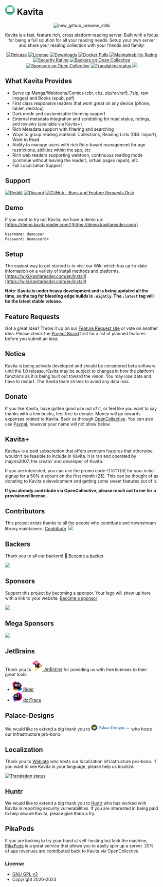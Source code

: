 ﻿# [<img src="/Logo/kavita.svg" width="32" alt="">]() Kavita
<div align="center">

![new_github_preview_stills](https://user-images.githubusercontent.com/735851/169657008-37812c18-5490-4e2a-9dcb-4806f8c87c69.gif)

Kavita is a fast, feature rich, cross platform reading server. Built with a focus for being a full solution for all your reading needs. Setup your own server and share
your reading collection with your friends and family!

[![Release](https://img.shields.io/github/release/Kareadita/Kavita.svg?style=flat&maxAge=3600)](https://github.com/Kareadita/Kavita/releases)
[![License](https://img.shields.io/badge/license-GPLv3-blue.svg?style=flat)](https://github.com/Kareadita/Kavita/blob/master/LICENSE)
[![Downloads](https://img.shields.io/github/downloads/Kareadita/Kavita/total.svg?style=flat)](https://github.com/Kareadita/Kavita/releases)
[![Docker Pulls](https://img.shields.io/docker/pulls/kizaing/kavita.svg)](https://hub.docker.com/r/kizaing/kavita/)
[![Maintainability Rating](https://sonarcloud.io/api/project_badges/measure?project=Kareadita_Kavita&metric=sqale_rating)](https://sonarcloud.io/dashboard?id=Kareadita_Kavita)
[![Security Rating](https://sonarcloud.io/api/project_badges/measure?project=Kareadita_Kavita&metric=security_rating)](https://sonarcloud.io/dashboard?id=Kareadita_Kavita)
[![Backers on Open Collective](https://opencollective.com/kavita/backers/badge.svg)](#backers)
[![Sponsors on Open Collective](https://opencollective.com/kavita/sponsors/badge.svg)](#sponsors)
<a href="https://hosted.weblate.org/engage/kavita/">
<img src="https://hosted.weblate.org/widgets/kavita/-/ui/svg-badge.svg" alt="Translation status" />
</a>
<img src="https://img.shields.io/endpoint?url=https://stats.kavitareader.com/api/ui/shield-badge"/>
</div>


## What Kavita Provides
- Serve up Manga/Webtoons/Comics (cbr, cbz, zip/rar/rar5, 7zip, raw images) and Books (epub, pdf)
- First class responsive readers that work great on any device (phone, tablet, desktop)
- Dark mode and customizable theming support
- External metadata integration and scrobbling for read status, ratings, and reviews (available via Kavita+) 
- Rich Metadata support with filtering and searching
- Ways to group reading material: Collections, Reading Lists (CBL Import), Want to Read
- Ability to manage users with rich Role-based management for age restrictions, abilities within the app, etc
- Rich web readers supporting webtoon, continuous reading mode (continue without leaving the reader), virtual pages (epub), etc
- Full Localization Support


## Support
[![Reddit](https://img.shields.io/badge/reddit-discussion-FF4500.svg?maxAge=60)](https://www.reddit.com/r/KavitaManga/)
[![Discord](https://img.shields.io/badge/discord-chat-7289DA.svg?maxAge=60)](https://discord.gg/eczRp9eeem)
[![GitHub - Bugs and Feature Requests Only](https://img.shields.io/badge/github-issues-red.svg?maxAge=60)](https://github.com/Kareadita/Kavita/issues)

## Demo
If you want to try out Kavita, we have a demo up:
[https://demo.kavitareader.com/](https://demo.kavitareader.com/)
```
Username: demouser
Password: Demouser64
```

## Setup
The easiest way to get started is to visit our Wiki which has up-to-date information on a variety of
install methods and platforms.
[https://wiki.kavitareader.com/en/install](https://wiki.kavitareader.com/en/install)

**Note: Kavita is under heavy development and is being updated all the time, so the tag for bleeding edge builds is `:nightly`. The `:latest` tag will be the latest stable release.**

## Feature Requests
Got a great idea? Throw it up on our [Feature Request site](https://feats.kavitareader.com/) or vote on another idea. Please check the [Project Board](https://github.com/Kareadita/Kavita/projects) first for a list of planned features before you submit an idea.

## Notice
Kavita is being actively developed and should be considered beta software until the 1.0 release.
Kavita may be subject to changes in how the platform functions as it is being built out toward the
vision. You may lose data and have to restart. The Kavita team strives to avoid any data loss.

## Donate
If you like Kavita, have gotten good use out of it, or feel like you want to say thanks with a few bucks, feel free to donate. Money will go towards
expenses related to Kavita. Back us through [OpenCollective](https://opencollective.com/Kavita#backer). You can also use [Paypal](https://www.paypal.com/paypalme/majora2007?locale.x=en_US), however your name will not show below.

## Kavita+
[Kavita+](https://wiki.kavitareader.com/en/kavita-plus) is a paid subscription that offers premium features that otherwise wouldn't be feasible to include in Kavita. It is ran and operated by majora2007, the creator and developer of Kavita.

If you are interested, you can use the promo code `FIRSTTIME` for your initial signup for a 50% discount on the first month (2$). This can be thought of as donating to Kavita's development and getting some sweet features out of it.

**If you already contribute via OpenCollective, please reach out to me for a provisioned license.**


## Contributors

This project exists thanks to all the people who contribute and downstream library maintainers. [Contribute](CONTRIBUTING.md).
<a href="https://github.com/Kareadita/Kavita/graphs/contributors">
<img src="https://opencollective.com/kavita/contributors.svg?width=890&button=false&avatarHeight=42" />
</a>


## Backers

Thank you to all our backers! 🙏 [Become a backer](https://opencollective.com/Kavita#backer)

<img src="https://opencollective.com/kavita/backers.svg?width=890&avatarHeight=42"></a>

## Sponsors

Support this project by becoming a sponsor. Your logo will show up here with a link to your website. [Become a sponsor](https://opencollective.com/Kavita#sponsor)

<img src="https://opencollective.com/Kavita/sponsors.svg?width=890"></a>

## Mega Sponsors
<img src="https://opencollective.com/Kavita/tiers/mega-sponsor.svg?width=890"></a>

## JetBrains
Thank you to [<img src="/Logo/jetbrains.svg" alt="" width="32"> JetBrains](http://www.jetbrains.com/) for providing us with free licenses to their great tools.

* [<img src="/Logo/rider.svg" alt="" width="32"> Rider](http://www.jetbrains.com/rider/)
* [<img src="/Logo/dottrace.svg" alt="" width="32"> dotTrace](http://www.jetbrains.com/dottrace/)

## Palace-Designs
We would like to extend a big thank you to [<img src="/Logo/hosting-sponsor.png" alt="" width="128">](https://www.palace-designs.com/) who hosts our infrastructure pro-bono.

## Localization
Thank you to [Weblate](https://hosted.weblate.org/engage/kavita/) who hosts our localization infrastructure pro-bono. If you want to see Kavita in your language, please help us localize.

<a href="https://hosted.weblate.org/engage/kavita/">
    <img src="https://hosted.weblate.org/widgets/kavita/-/horizontal-blue.svg" alt="Translation status" />
</a>

## Huntr
We would like to extend a big thank you to [Huntr](https://huntr.dev/repos/kareadita/kavita) who has worked with Kavita in reporting security vulnerabilities. If you are interested in 
being paid to help secure Kavita, please give them a try.

## PikaPods
If you are looking to try your hand at self-hosting but lack the machine, [PikaPods](https://www.pikapods.com/pods?run=kavita) is a great service that 
allows you to easily spin up a server. 20% of app revenues are contributed back to Kavita via OpenCollective.

### License

* [GNU GPL v3](http://www.gnu.org/licenses/gpl.html)
* Copyright 2020-2023

